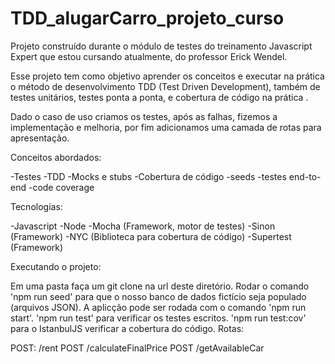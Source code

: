 # TDD_alugarCarro_projeto_curso

Projeto construído durante o módulo de testes do treinamento Javascript Expert que estou cursando atualmente, do professor Erick Wendel.

Esse projeto tem como objetivo aprender os conceitos e executar na prática o método de desenvolvimento TDD (Test Driven Development), também de testes unitários, testes ponta a ponta, e cobertura de código na prática .

Dado o caso de uso criamos os testes, após as falhas, fizemos a implementação e melhoria, por fim adicionamos uma camada de rotas para apresentação.

Conceitos abordados:

-Testes
-TDD
-Mocks e stubs
-Cobertura de código
-seeds
-testes end-to-end
-code coverage

Tecnologias:

-Javascript
-Node
-Mocha (Framework, motor de testes)
-Sinon (Framework)
-NYC (Biblioteca para cobertura de código)
-Supertest (Framework)

Executando o projeto:

Em uma pasta faça um git clone na url deste diretório.
Rodar o comando 'npm run seed' para que o nosso banco de dados fictício seja populado (arquivos JSON).
A aplicção pode ser rodada com o comando 'npm run start'.
'npm run test' para verificar os testes escritos.
'npm run test:cov' para o IstanbulJS verificar a cobertura do código.
Rotas:

POST: /rent
POST /calculateFinalPrice
POST /getAvailableCar
